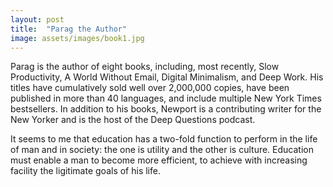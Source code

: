 ```yaml
---
layout: post
title:  "Parag the Author"
image: assets/images/book1.jpg
---
```

Parag is the author of eight books, including, most recently, Slow Productivity, A World Without Email, Digital Minimalism, and Deep Work. His titles have cumulatively sold well over 2,000,000 copies, have been published in more than 40 languages, and include multiple New York Times bestsellers. In addition to his books, Newport is a contributing writer for the New Yorker and is the host of the Deep Questions podcast.

It seems to me that education has a two-fold function to perform in the life of man and in society: the one is utility and the other is culture. Education must enable a man to become more efficient, to achieve with increasing facility the ligitimate goals of his life.

